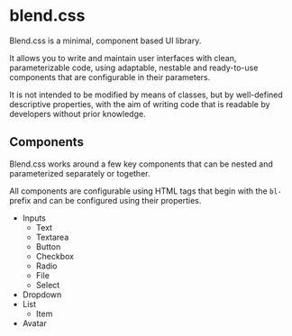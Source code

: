 # blend.css

Blend.css is a minimal, component based UI library.

It allows you to write and maintain user interfaces with clean, parameterizable code, using adaptable, nestable and ready-to-use components that are configurable in their parameters.

It is not intended to be modified by means of classes, but by well-defined descriptive properties, with the aim of writing code that is readable by developers without prior knowledge.


## Components

Blend.css works around a few key components that can be nested and parameterized separately or together.

All components are configurable using HTML tags that begin with the `bl-` prefix and can be configured using their properties.

- Inputs
  - Text
  - Textarea
  - Button
  - Checkbox
  - Radio
  - File
  - Select
- Dropdown
- List
  - Item
- Avatar



